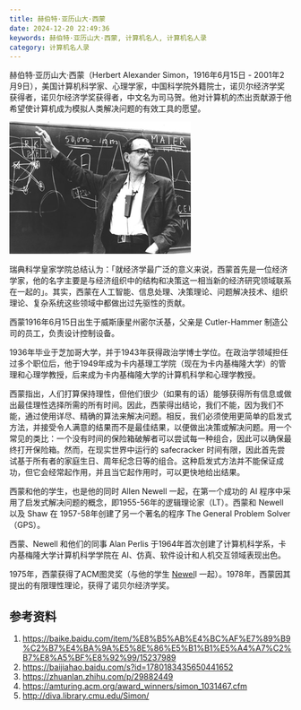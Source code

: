 ```yaml
---
title: 赫伯特·亚历山大·西蒙
date: 2024-12-20 22:49:36
keywords: 赫伯特·亚历山大·西蒙, 计算机名人, 计算机名人录
category: 计算机名人录
---
```


赫伯特·亚历山大·西蒙（Herbert Alexander Simon，1916年6月15日 - 2001年2月9日），美国计算机科学家、心理学家，中国科学院外籍院士，诺贝尔经济学奖获得者，诺贝尔经济学奖获得者，中文名为司马贺。他对计算机的杰出贡献源于他希望使计算机成为模拟人类解决问题的有效工具的愿望。

![Herbert Simon](20241220-herbert-simon/simond2.gif)

瑞典科学皇家学院总结认为：「就经济学最广泛的意义来说，西蒙首先是一位经济学家，他的名字主要是与经济组织中的结构和决策这一相当新的经济研究领域联系在一起的」。其实，西蒙在人工智能、信息处理、决策理论、问题解决技术、组织理论、复杂系统这些领域中都做出过先驱性的贡献。

西蒙1916年6月15日出生于威斯康星州密尔沃基，父亲是 Cutler-Hammer 制造公司的员工，负责设计控制设备。

1936年毕业于芝加哥大学，并于1943年获得政治学博士学位。在政治学领域担任过多个职位后，他于1949年成为卡内基理工学院（现在为卡内基梅隆大学）的管理和心理学教授，后来成为卡内基梅隆大学的计算机科学和心理学教授。

西蒙指出，人们打算保持理性，但他们很少（如果有的话）能够获得所有信息或做出最佳理性选择所需的所有时间。因此，西蒙得出结论，我们不能，因为我们不能，通过使用详尽、精确的算法来解决问题。相反，我们必须使用更简单的启发式方法，并接受令人满意的结果而不是最佳结果，以便做出决策或解决问题。用一个常见的类比：一个没有时间的保险箱破解者可以尝试每一种组合，因此可以确保最终打开保险箱。然而，在现实世界中运行的 safecracker 时间有限，因此首先尝试基于所有者的家庭生日、周年纪念日等的组合。这种启发式方法并不能保证成功，但它会经常起作用，并且当它起作用时，可以更快地给出结果。

西蒙和他的学生，也是他的同时 Allen Newell 一起，在第一个成功的 AI 程序中采用了启发式解决问题的概念，即1955-56年的逻辑理论家（LT）。西蒙和 Newell 以及 Shaw 在 1957-58年创建了另一个著名的程序 The General Problem Solver（GPS）。

西蒙、Newell 和他们的同事 Alan Perlis 于1964年首次创建了计算机科学系，卡内基梅隆大学计算机科学学院在 AI、仿真、软件设计和人机交互领域表现出色。

1975年，西蒙获得了ACM图灵奖（与他的学生 [Newel](http://edulinks.cn/2024/11/22/20241122-allen-newell/)l 一起）。1978年，西蒙因其提出的有限理性理论，获得了诺贝尔经济学奖。


## 参考资料
1. https://baike.baidu.com/item/%E8%B5%AB%E4%BC%AF%E7%89%B9%C2%B7%E4%BA%9A%E5%8E%86%E5%B1%B1%E5%A4%A7%C2%B7%E8%A5%BF%E8%92%99/15237989
2. https://baijiahao.baidu.com/s?id=1780183435650441652
3. https://zhuanlan.zhihu.com/p/29882449
4. https://amturing.acm.org/award_winners/simon_1031467.cfm
5. http://diva.library.cmu.edu/Simon/